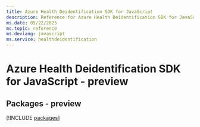 ```yaml
---
title: Azure Health Deidentification SDK for JavaScript
description: Reference for Azure Health Deidentification SDK for JavaScript
ms.date: 05/22/2025
ms.topic: reference
ms.devlang: javascript
ms.service: healthdeidentification
---
```

# Azure Health Deidentification SDK for JavaScript - preview
## Packages - preview
[!INCLUDE [packages](health-deidentification-index.md)]